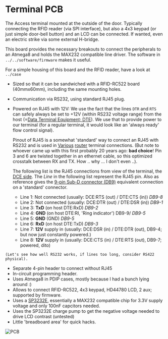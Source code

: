 Terminal PCB
============

The Access terminal mounted at the outside of the door. Typically connecting the
RFID reader (via SPI interface), but also a 4x3 keypad (or just simple door-bell
button) and an LCD can be connected. If wanted, even an electric strike via
some external H-bridge.

This board provides the necessary breakouts to connect the peripherals to an
Atmega8 and holds the MAX232 compatible line driver.
The software in `../../software/firmware` makes it useful.

For a simple housing of this board and the RFID reader, have a look at `../case`

   - Sized so that it can be sandwiched with a RFID-RC522 board (40mmx60mm),
     including the same mounting holes.
   - Communication via RS232, using standard RJ45 plug.
   - Powered on RJ45 with 12V: We use the fact that the lines `DTR` and `RTS`
     can safely always be set to +12V (within RS232 voltage range) from the host
     (=[Data Terminal Equipment; DTE][DTE]). We use that to provide power to our
     terminal (for a regular terminal, it would look like an 'always ready' flow
     control signal).

     Pinout of RJ45 is a somewhat 'standard' way to connect an RJ45 with RS232
     and is used in [Various][rj45-terminal-1] [router][rj45-terminal-2]
     terminal connections.
     (But note to whoever came up with this first probably 20 years ago:
     **bad choice**! Pin 3 and 6 are twisted together in an ethernet cable, so
     this optimized crosstalk between RX and TX. How .. why ... I don't even ..).

     The following list is the RJ45 connections from view of the terminal,
     the [DCE side][DCE].
     The *Line* in the following list represent the RJ45 pin. Also as reference
     gives the [9-pin Sub-D connector (DB9)][db9-pinout] equivalent connection
     on a 'standard' connector.
       - Line 1: Not connected (usually: DCE:RTS (out) / DTE:CTS (in)) *DB9-8*
       - Line 2: Not connected (usually: DCE:DTR (out) / DTE:DSR (in)) *DB9-1*
       - Line 3: **TxD**  (on host DTE:RxD) *DB9-2*
       - Line 4: **GND** (on host DTE:RI, 'Ring indicator') DB9-9/ *DB9-5*
       - Line 5: **GND** (GND) *DB9-5*
       - Line 6: **RxD** (on host DTE:TxD) *DB9-3*
       - Line 7: **12V** supply in (usually: DCE:DSR (in) / DTE:DTR (out), DB9-4; but now just constantly powered.)
       - Line 8: **12V** supply in (usually: DCE:CTS (in) / DTE:RTS (out), DB9-7; powered, dito)

    (Let's see how well RS232 works, if lines too long, consider RS422 physical).
   - Separate 4-pin header to connect without RJ45
   - In-circuit programming header.
   - Uses Atmega8 in PDIP cases, mostly because I had a bunch lying around :)
   - Allows to connect RFID-RC522, 4x3 keypad, HD44780 LCD, 2 aux; supported
     by firmware.
   - Uses a [SP3232E][sp3232-spec], essentially a MAX232 compatible chip
     for 3.3V supply voltage and only 100nF capcitors needed.
   - Uses the SP3232E charge pump to get the negative voltage needed to drive
     LCD contrast (untested)
   - Little 'breadboard area' for quick hacks.

![PCB][pcb]

[pcb]: https://github.com/hzeller/rfid-access-control/raw/master/img/terminal-pcb.png
[sp3232-spec]: http://www.exar.com/common/content/document.ashx?id=619
[rj45-terminal-1]: http://www.allpinouts.org/index.php/Cisco_Console_RJ45_to_DB9_Pin
[rj45-terminal-2]: http://kb.juniper.net/InfoCenter/index?page=content&id=KB13272
[db9-pinout]: http://www.db9-pinout.com/
[DTE]: http://en.wikipedia.org/wiki/Data_terminal_equipment
[DCE]: http://en.wikipedia.org/wiki/Data_circuit-terminating_equipment
